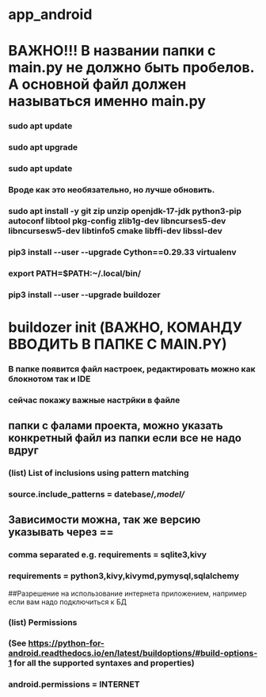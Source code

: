 # app_android

# ВАЖНО!!! В названии папки с main.py не должно быть пробелов. А основной файл должен называться именно main.py
### sudo apt update

### sudo apt upgrade
### sudo apt update
### Вроде как это необязательно, но лучше обновить.

### sudo apt install -y git zip unzip openjdk-17-jdk python3-pip autoconf libtool pkg-config zlib1g-dev libncurses5-dev libncursesw5-dev libtinfo5 cmake libffi-dev libssl-dev
### pip3 install --user --upgrade Cython==0.29.33 virtualenv 
### export PATH=$PATH:~/.local/bin/
### pip3 install --user --upgrade buildozer

# buildozer init  (ВАЖНО, КОМАНДУ ВВОДИТЬ В ПАПКЕ С MAIN.PY)

### В папке появится файл настроек, редактировать можно как блокнотом так и IDE
### cейчас покажу важные настрйки в файле

## папки с фалами проекта, можно указать конкретный файл из папки если все не надо вдруг
### (list) List of inclusions using pattern matching
### source.include_patterns = datebase/*,model/*

## Зависимости можна, так же версию указывать через ==
### comma separated e.g. requirements = sqlite3,kivy
### requirements = python3,kivy,kivymd,pymysql,sqlalchemy

##Разрешение на использование интернета приложением, например если вам надо подключиться к БД
### (list) Permissions
### (See https://python-for-android.readthedocs.io/en/latest/buildoptions/#build-options-1 for all the supported syntaxes and properties)
### android.permissions = INTERNET

